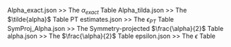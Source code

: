 
Alpha_exact.json >> The $\alpha_{exact}$ Table
Alpha_tilda.json >> The $\tilde{alpha}$ Table
PT estimates.json >> The $\epsilon_{PT}$ Table
SymProj_Alpha.json >> The Symmetry-projected $\frac{\alpha}{2}$ Table
alpha.json >> The $\frac{\alpha}{2}$ Table
epsilon.json >> The $\epsilon$ Table
